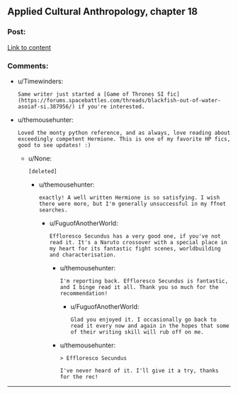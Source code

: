 ## Applied Cultural Anthropology, chapter 18

### Post:

[Link to content](https://www.fanfiction.net/s/9238861/18/Applied-Cultural-Anthropology-or)

### Comments:

- u/Timewinders:
  ```
  Same writer just started a [Game of Thrones SI fic](https://forums.spacebattles.com/threads/blackfish-out-of-water-asoiaf-si.387956/) if you're interested.
  ```

- u/themousehunter:
  ```
  Loved the monty python reference, and as always, love reading about exceedingly competent Hermione. This is one of my favorite HP fics, good to see updates! :)
  ```

  - u/None:
    ```
    [deleted]
    ```

    - u/themousehunter:
      ```
      exactly! A well written Hermione is so satisfying. I wish there were more, but I'm generally unsuccessful in my ffnet searches.
      ```

      - u/FuguofAnotherWorld:
        ```
        Effloresco Secundus has a very good one, if you've not read it. It's a Naruto crossover with a special place in my heart for its fantastic fight scenes, worldbuilding and characterisation.
        ```

        - u/themousehunter:
          ```
          I'm reporting back. Effloresco Secundus is fantastic, and I binge read it all. Thank you so much for the recommendation!
          ```

          - u/FuguofAnotherWorld:
            ```
            Glad you enjoyed it. I occasionally go back to read it every now and again in the hopes that some of their writing skill will rub off on me.
            ```

        - u/themousehunter:
          ```
          > Effloresco Secundus

          I've never heard of it. I'll give it a try, thanks for the rec!
          ```

---

